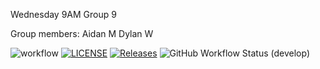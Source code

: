 Wednesday 9AM Group 9

Group members:
Aidan M
Dylan W

![workflow](https://github.com/Aidan-275/sem/actions/workflows/main.yml/badge.svg)
[![LICENSE](https://img.shields.io/github/license/Aidan-275/sem.svg?style=flat-square)](https://github.com/Aidan-275/sem/blob/master/LICENSE)
[![Releases](https://img.shields.io/github/release/Aidan-275/sem/all.svg?style=flat-square)](https://github.com/Aidan-275/sem/releases)
![GitHub Workflow Status (develop)](https://img.shields.io/github/actions/workflow/status/Aidan-275/sem/main.yml?branch=develop&style=flat-square)


